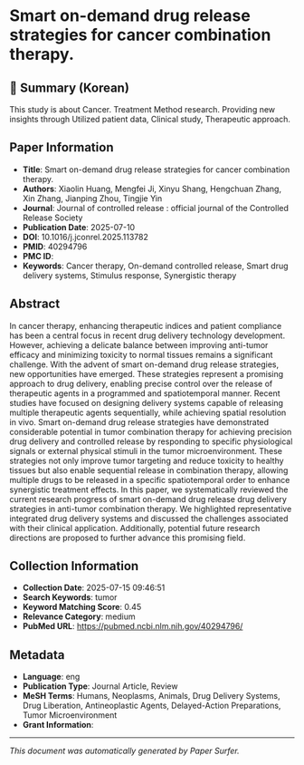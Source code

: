 # Smart on-demand drug release strategies for cancer combination therapy.

## 📝 Summary (Korean)
This study is about Cancer. Treatment Method research. Providing new insights through Utilized patient data, Clinical study, Therapeutic approach.

## Paper Information
- **Title**: Smart on-demand drug release strategies for cancer combination therapy.
- **Authors**: Xiaolin Huang, Mengfei Ji, Xinyu Shang, Hengchuan Zhang, Xin Zhang, Jianping Zhou, Tingjie Yin
- **Journal**: Journal of controlled release : official journal of the Controlled Release Society
- **Publication Date**: 2025-07-10
- **DOI**: 10.1016/j.jconrel.2025.113782
- **PMID**: 40294796
- **PMC ID**: 
- **Keywords**: Cancer therapy, On-demand controlled release, Smart drug delivery systems, Stimulus response, Synergistic therapy

## Abstract
In cancer therapy, enhancing therapeutic indices and patient compliance has been a central focus in recent drug delivery technology development. However, achieving a delicate balance between improving anti-tumor efficacy and minimizing toxicity to normal tissues remains a significant challenge. With the advent of smart on-demand drug release strategies, new opportunities have emerged. These strategies represent a promising approach to drug delivery, enabling precise control over the release of therapeutic agents in a programmed and spatiotemporal manner. Recent studies have focused on designing delivery systems capable of releasing multiple therapeutic agents sequentially, while achieving spatial resolution in vivo. Smart on-demand drug release strategies have demonstrated considerable potential in tumor combination therapy for achieving precision drug delivery and controlled release by responding to specific physiological signals or external physical stimuli in the tumor microenvironment. These strategies not only improve tumor targeting and reduce toxicity to healthy tissues but also enable sequential release in combination therapy, allowing multiple drugs to be released in a specific spatiotemporal order to enhance synergistic treatment effects. In this paper, we systematically reviewed the current research progress of smart on-demand drug release drug delivery strategies in anti-tumor combination therapy. We highlighted representative integrated drug delivery systems and discussed the challenges associated with their clinical application. Additionally, potential future research directions are proposed to further advance this promising field.

## Collection Information
- **Collection Date**: 2025-07-15 09:46:51
- **Search Keywords**: tumor
- **Keyword Matching Score**: 0.45
- **Relevance Category**: medium
- **PubMed URL**: https://pubmed.ncbi.nlm.nih.gov/40294796/

## Metadata
- **Language**: eng
- **Publication Type**: Journal Article, Review
- **MeSH Terms**: Humans, Neoplasms, Animals, Drug Delivery Systems, Drug Liberation, Antineoplastic Agents, Delayed-Action Preparations, Tumor Microenvironment
- **Grant Information**: 

---
*This document was automatically generated by Paper Surfer.*

